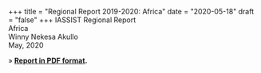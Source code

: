 +++
title = "Regional Report 2019-2020: Africa"
date = "2020-05-18"
draft = "false"
+++
IASSIST Regional Report<br />
Africa<br />
Winny Nekesa Akullo<br />
May, 2020

» **[Report in PDF format](/file/about/africa_regional_report_2019-2020.pdf).**




﻿
